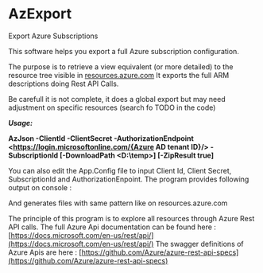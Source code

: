 # AzExport
Export Azure Subscriptions

This software helps you export a full Azure subscription configuration.

The purpose is to retrieve a view equivalent (or more detailed) to the resource tree visible in [resources.azure.com](https://resources.azure.com/)
It exports the full ARM descriptions doing Rest API Calls.

Be carefull it is not complete, it does a global export but may need adjustment on specific resources (search fo TODO in the code)

***Usage:***

**AzJson -ClientId <client id> -ClientSecret <client secret> -AuthorizationEndpoint <https://login.microsoftonline.com/{Azure AD tenant ID}/> -SubscriptionId <subscription id> [-DownloadPath <D:\temp\>] [-ZipResult true]**

You can also edit the App.Config file to input Client Id, Client Secret, SubscriptionId and AuthorizationEnpoint.
The program provides following output on console :
 
And generates files with same pattern like on resources.azure.com
 
The principle of this program is to explore all resources through Azure Rest API calls.
The full Azure Api documentation can be found here : [https://docs.microsoft.com/en-us/rest/api/](https://docs.microsoft.com/en-us/rest/api/)
The swagger definitions of Azure Apis are here : [https://github.com/Azure/azure-rest-api-specs](https://github.com/Azure/azure-rest-api-specs)

